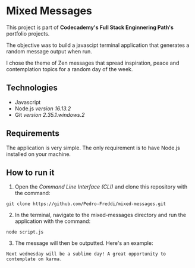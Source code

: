 # Mixed Messages

This project is part of **Codecademy's Full Stack Enginnering Path's** portfolio projects.

The objective was to build a javascipt terminal application that generates a random message output when run.

I chose the theme of Zen messages that spread inspiration, peace and contemplation topics for a random day of the week.

## Technologies

- Javascript 
- Node.js *version 16.13.2*
- Git *version 2.35.1.windows.2*

## Requirements

The application is very simple. The only requirement is to have Node.js installed on your machine.

## How to run it

1. Open the *Command Line Interface (CLI)* and clone this repository with the command:
```
git clone https://github.com/Pedro-Freddi/mixed-messages.git
```

2. In the terminal, navigate to the mixed-messages directory and run the application with the command:
```
node script.js
```
3. The message will then be outputted. Here's an example:
```
Next wednesday will be a sublime day! A great opportunity to contemplate on karma.
```







